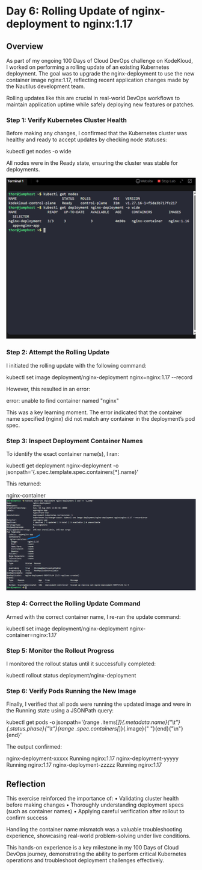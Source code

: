# Day 6: Rolling Update of nginx-deployment to nginx:1.17

## Overview
As part of my ongoing 100 Days of Cloud DevOps challenge on KodeKloud, I worked on performing a rolling update of an existing Kubernetes deployment. The goal was to upgrade the nginx-deployment to use the new container image nginx:1.17, reflecting recent application changes made by the Nautilus development team.

Rolling updates like this are crucial in real-world DevOps workflows to maintain application uptime while safely deploying new features or patches.

### Step 1: Verify Kubernetes Cluster Health
Before making any changes, I confirmed that the Kubernetes cluster was healthy and ready to accept updates by checking node statuses:

kubectl get nodes -o wide

All nodes were in the Ready state, ensuring the cluster was stable for deployments.

![Screenshot](screenshots/nodes-ready.png)

### Step 2: Attempt the Rolling Update
I initiated the rolling update with the following command:

kubectl set image deployment/nginx-deployment nginx=nginx:1.17 --record

However, this resulted in an error:

error: unable to find container named "nginx"

This was a key learning moment. The error indicated that the container name specified (nginx) did not match any container in the deployment’s pod spec.

### Step 3: Inspect Deployment Container Names
To identify the exact container name(s), I ran:

kubectl get deployment nginx-deployment -o jsonpath='{.spec.template.spec.containers[*].name}'

This returned:

nginx-container
![Screenshot](screenshots/container-name.png)

### Step 4: Correct the Rolling Update Command

Armed with the correct container name, I re-ran the update command:

kubectl set image deployment/nginx-deployment nginx-container=nginx:1.17

### Step 5: Monitor the Rollout Progress

I monitored the rollout status until it successfully completed:

kubectl rollout status deployment/nginx-deployment

### Step 6: Verify Pods Running the New Image
Finally, I verified that all pods were running the updated image and were in the Running state using a JSONPath query:

kubectl get pods -o jsonpath='{range .items[*]}{.metadata.name}{"\t"}{.status.phase}{"\t"}{range .spec.containers[*]}{.image}{" "}{end}{"\n"}{end}'

The output confirmed:

nginx-deployment-xxxxx        Running nginx:1.17
nginx-deployment-yyyyy        Running nginx:1.17
nginx-deployment-zzzzz        Running nginx:1.17

## Reflection

This exercise reinforced the importance of:
•	Validating cluster health before making changes
•	Thoroughly understanding deployment specs (such as container names)
•	Applying careful verification after rollout to confirm success

Handling the container name mismatch was a valuable troubleshooting experience, showcasing real-world problem-solving under live conditions.

This hands-on experience is a key milestone in my 100 Days of Cloud DevOps journey, demonstrating the ability to perform critical Kubernetes operations and troubleshoot deployment challenges effectively.

